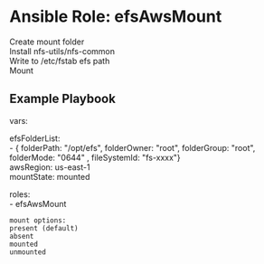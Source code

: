 # Ansible Role: efsAwsMount

Create mount folder  
Install nfs-utils/nfs-common  
Write to /etc/fstab efs path  
Mount  

## Example Playbook
vars:  

  efsFolderList:  
      - { folderPath: "/opt/efs", folderOwner: "root", folderGroup: "root", folderMode: "0644" , fileSystemId: "fs-xxxx"}  
  awsRegion: us-east-1  
  mountState: mounted  

roles:  
    - efsAwsMount

    mount options:
    present (default)
    absent
    mounted
    unmounted 
